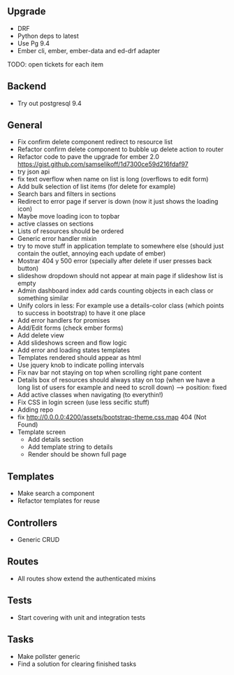 Upgrade
-------

- DRF
- Python deps to latest
- Use Pg 9.4
- Ember cli, ember, ember-data and ed-drf adapter


TODO: open tickets for each item

Backend
-------

- Try out postgresql 9.4

General
-------
- Fix confirm delete component redirect to resource list
- Refactor confirm delete component to bubble up delete action to router
- Refactor code to pave the upgrade for ember 2.0 https://gist.github.com/samselikoff/1d7300ce59d216fdaf97
- try json api
- fix text overflow when name on list is long (overflows to edit form)
- Add bulk selection of list items (for delete for example)
- Search bars and filters in sections
- Redirect to error page if server is down (now it just shows the loading icon)
- Maybe move loading icon to topbar
- active classes on sections
- Lists of resources should be ordered
- Generic error handler mixin
- try to move stuff in application template to somewhere else (should just contain the outlet, annoying each update of ember)
- Mostrar 404 y 500 error (specially after delete if user presses back button)
- slideshow dropdown should not appear at main page if slideshow list is empty
- Admin dashboard index add cards counting objects in each class or something similar
- Unify colors in less: For example use a details-color class (which points to success in bootstrap) to have it one place
- Add error handlers for promises
- Add/Edit forms (check ember forms)
- Add delete view
- Add slideshows screen and flow logic
- Add error and loading states templates
- Templates rendered should appear as html
- Use jquery knob to indicate polling intervals
- Fix nav bar not staying on top when scrolling right pane content
- Details box of resources should always stay on top (when we have a long list of users for example and need to scroll down) --> position: fixed
- Add active classes when navigating (to everythin!)
- Fix CSS in login screen (use less secific stuff)
- Adding repo
- fix  http://0.0.0.0:4200/assets/bootstrap-theme.css.map 404 (Not Found)
- Template screen
    - Add details section
    - Add template string to details
    - Render should be shown full page

Templates
---------
- Make search a component
- Refactor templates for reuse

Controllers
-----------
- Generic CRUD

Routes
------
- All routes show extend the authenticated mixins


Tests
-----
- Start covering with unit and integration tests

Tasks
-----
- Make pollster generic
- Find a solution for clearing finished tasks
